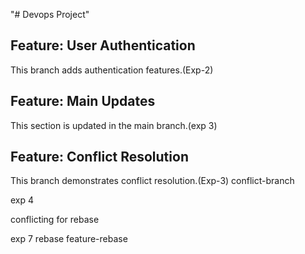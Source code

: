 "# Devops Project"
## Feature: User Authentication
This branch adds authentication features.(Exp-2)

## Feature: Main Updates

This section is updated in the main branch.(exp 3)

## Feature: Conflict Resolution
This branch demonstrates conflict resolution.(Exp-3)
conflict-branch

exp 4


conflicting for rebase

exp 7 
rebase 
 feature-rebase
